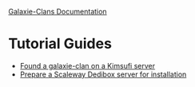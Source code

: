 [Galaxie-Clans Documentation](README.md)

# Tutorial Guides

* [Found a galaxie-clan on a Kimsufi server](_tuto_found_clan_ovh.md)
* [Prepare a Scaleway Dedibox server for installation](_tuto_prepare_dedibox.md)